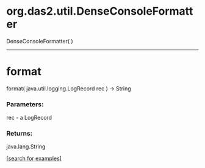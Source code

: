 # org.das2.util.DenseConsoleFormatter
DenseConsoleFormatter( )


***
<a name="format"></a>
# format
format( java.util.logging.LogRecord rec ) &rarr; String



### Parameters:
rec - a LogRecord

### Returns:
java.lang.String


<a href="https://github.com/autoplot/dev/search?q=format&unscoped_q=format">[search for examples]</a>

